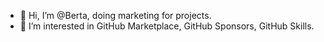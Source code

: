 - 👋 Hi, I’m @Berta, doing marketing for projects.
- 👀 I’m interested in GitHub Marketplace, GitHub Sponsors, GitHub Skills.
